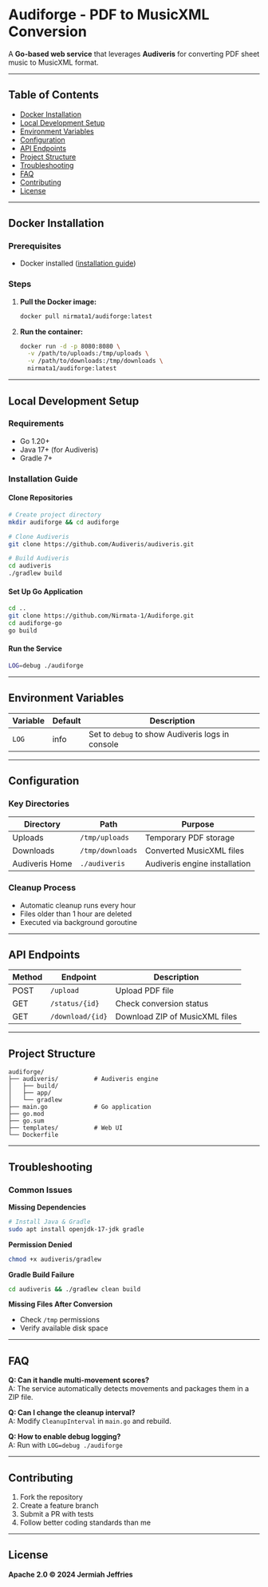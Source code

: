 # Audiforge - PDF to MusicXML Conversion

A **Go-based web service** that leverages **Audiveris** for converting PDF sheet music to MusicXML format.

---

## Table of Contents

- [Docker Installation](#docker-installation)
- [Local Development Setup](#local-development-setup)
- [Environment Variables](#environment-variables)
- [Configuration](#configuration)
- [API Endpoints](#api-endpoints)
- [Project Structure](#project-structure)
- [Troubleshooting](#troubleshooting)
- [FAQ](#faq)
- [Contributing](#contributing)
- [License](#license)

---

## Docker Installation

### Prerequisites

- Docker installed ([installation guide](https://docs.docker.com/get-docker/))

### Steps

1. **Pull the Docker image:**

   ```bash
   docker pull nirmata1/audiforge:latest
   ```

2. **Run the container:**

   ```bash
   docker run -d -p 8080:8080 \
     -v /path/to/uploads:/tmp/uploads \
     -v /path/to/downloads:/tmp/downloads \
     nirmata1/audiforge:latest
   ```

---

## Local Development Setup

### Requirements

- Go 1.20+
- Java 17+ (for Audiveris)
- Gradle 7+

### Installation Guide

#### Clone Repositories

```bash
# Create project directory
mkdir audiforge && cd audiforge

# Clone Audiveris
git clone https://github.com/Audiveris/audiveris.git

# Build Audiveris
cd audiveris
./gradlew build
```

#### Set Up Go Application

```bash
cd ..
git clone https://github.com/Nirmata-1/Audiforge.git
cd audiforge-go
go build
```

#### Run the Service

```bash
LOG=debug ./audiforge
```

---

## Environment Variables

| Variable | Default | Description |
|----------|---------|-------------|
| `LOG`    | info    | Set to `debug` to show Audiveris logs in console |

---

## Configuration

### Key Directories

| Directory      | Path             | Purpose                      |
|----------------|------------------|------------------------------|
| Uploads        | `/tmp/uploads`   | Temporary PDF storage        |
| Downloads      | `/tmp/downloads` | Converted MusicXML files     |
| Audiveris Home | `./audiveris`    | Audiveris engine installation |

### Cleanup Process

- Automatic cleanup runs every hour
- Files older than 1 hour are deleted
- Executed via background goroutine

---

## API Endpoints

| Method | Endpoint         | Description                    |
|--------|------------------|--------------------------------|
| POST   | `/upload`        | Upload PDF file                |
| GET    | `/status/{id}`   | Check conversion status        |
| GET    | `/download/{id}` | Download ZIP of MusicXML files |

---

## Project Structure

```
audiforge/
├── audiveris/          # Audiveris engine
│   ├── build/
│   ├── app/
│   └── gradlew
├── main.go             # Go application
├── go.mod
├── go.sum
├── templates/          # Web UI
└── Dockerfile
```

---

## Troubleshooting

### Common Issues

**Missing Dependencies**

```bash
# Install Java & Gradle
sudo apt install openjdk-17-jdk gradle
```

**Permission Denied**

```bash
chmod +x audiveris/gradlew
```

**Gradle Build Failure**

```bash
cd audiveris && ./gradlew clean build
```

**Missing Files After Conversion**

- Check `/tmp` permissions
- Verify available disk space

---

## FAQ

**Q: Can it handle multi-movement scores?**  
A: The service automatically detects movements and packages them in a ZIP file.

**Q: Can I change the cleanup interval?**  
A: Modify `CleanupInterval` in `main.go` and rebuild.

**Q: How to enable debug logging?**  
A: Run with `LOG=debug ./audiforge`

---

## Contributing

1. Fork the repository  
2. Create a feature branch  
3. Submit a PR with tests  
4. Follow better coding standards than me

---

## License

**Apache 2.0 © 2024 Jermiah Jeffries**
